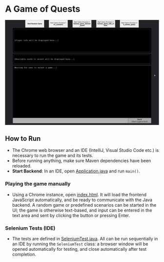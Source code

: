 # A Game of Quests

![](examplegif.gif)

## How to Run

- The Chrome web browser and an IDE (IntelliJ, Visual Studio Code etc.) is necessary to run the game and its tests.
- Before running anything, make sure Maven dependencies have been reloaded.
- **Start Backend**: In an IDE, open [Application.java](src/main/java/com/questgame/Application.java) and run
  `main()`.

### Playing the game manually
- Using a Chrome instance,
  open [index.html](frontend/index.html). It will load the frontend JavaScript automatically, and be ready to
  communicate with the Java backend. A random game or predefined
  scenarios can be started in the UI; the game is otherwise text-based, and input can be entered in the text area and
  sent by clicking the button or pressing Enter.

### Selenium Tests (IDE)
- The tests are defined in [SeleniumTest.java](src/test/java/com/questgame/SeleniumTest.java). All can be run sequentially in an IDE by running the `SeleniumTest` class: a browser window will be opened automatically for testing, and close automatically after test completion.
